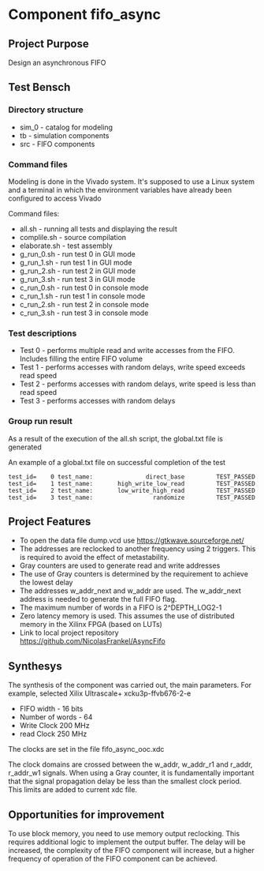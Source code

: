 # Component fifo_async

## Project Purpose

Design an asynchronous FIFO

## Test Bensch

### Directory structure
* sim_0 - catalog for modeling
* tb - simulation components
* src - FIFO components

### Command files

Modeling is done in the Vivado system. 
It's supposed to use a Linux system and a terminal in which the environment variables have already been configured to access Vivado

Command files:
* all.sh - running all tests and displaying the result
* complile.sh - source compilation
* elaborate.sh - test assembly
* g_run_0.sh - run test 0 in GUI mode
* g_run_1.sh - run test 1 in GUI mode
* g_run_2.sh - run test 2 in GUI mode
* g_run_3.sh - run test 3 in GUI mode
* c_run_0.sh - run test 0 in console mode
* c_run_1.sh - run test 1 in console mode
* c_run_2.sh - run test 2 in console mode
* c_run_3.sh - run test 3 in console mode

### Test descriptions

* Test 0 - performs multiple read and write accesses from the FIFO. Includes filling the entire FIFO volume
* Test 1 - performs accesses with random delays, write speed exceeds read speed
* Test 2 - performs accesses with random delays, write speed is less than read speed
* Test 3 - performs accesses with random delays

### Group run result

As a result of the execution of the all.sh script, the global.txt file is generated

An example of a global.txt file on successful completion of the test
````
test_id=    0 test_name:               direct_base         TEST_PASSED
test_id=    1 test_name:       high_write_low_read         TEST_PASSED
test_id=    2 test_name:       low_write_high_read         TEST_PASSED
test_id=    3 test_name:                 randomize         TEST_PASSED
````

## Project Features

* To open the data file dump.vcd use https://gtkwave.sourceforge.net/
* The addresses are reclocked to another frequency using 2 triggers. This is required to avoid the effect of metastability.
* Gray counters are used to generate read and write addresses
* The use of Gray counters is determined by the requirement to achieve the lowest delay
* The addresses w_addr_next and w_addr are used. The w_addr_next address is needed to generate the full FIFO flag. 
* The maximum number of words in a FIFO is 2^DEPTH_LOG2-1
* Zero latency memory is used. This assumes the use of distributed memory in the Xilinx FPGA (based on LUTs)
* Link to local project repository https://github.com/NicolasFrankel/AsyncFifo

## Synthesys

The synthesis of the component was carried out, the main parameters. For example, selected Xilix Ultrascale+ xcku3p-ffvb676-2-e
* FIFO width - 16 bits
* Number of words - 64
* Write Clock 200 MHz
* read  Clock 250 MHz

The clocks are set in the file fifo_async_ooc.xdc

The clock domains are crossed between the w_addr, w_addr_r1 and r_addr, r_addr_w1 signals. When using a Gray counter, it is fundamentally important that the signal propagation delay be less than the smallest clock period. This limits are added to current xdc file.   
  

## Opportunities for improvement  

To use block memory, you need to use memory output reclocking. This requires additional logic to implement the output buffer. The delay will be increased, the complexity of the FIFO component will increase, but a higher frequency of operation of the FIFO component can be achieved.

